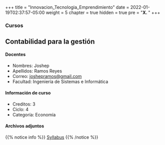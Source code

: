 +++
title = "Innovacion_Tecnologia_Emprendimiento"
date = 2022-01-19T02:37:57-05:00
weight = 5
chapter = true
hidden = true
pre = "<b>X. </b>"
+++

### Cursos

## Contabilidad para la gestión

#### Docentes
+ Nombres: Joshep
+ Apellidos: Ramos Reyes
+ Correo: joshepramos@gmail.com
+ Facultad: Ingeniería de Sistemas e Informática
#### Información de curso
+ Creditos: 3
+ Ciclo: 4
+ Categoría: Economía
#### Archivos adjuntos
{{% notice info %}}
[Syllabus](https://drive.google.com/uc?export=download&id=1W_IxGOqkVwdbt4eo9wyxqiLFLAK6xnt5)
{{% /notice %}}